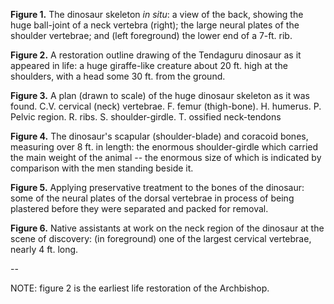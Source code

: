 **Figure 1.** The dinosaur skeleton _in situ_: a view of the back, showing the huge ball-joint of a neck vertebra (right); the large neural plates of the shoulder vertebrae; and (left foreground) the lower end of a 7-ft. rib.

**Figure 2.** A restoration outline drawing of the Tendaguru dinosaur as it appeared in life: a huge giraffe-like creature about 20 ft. high at the shoulders, with a head some 30 ft. from the ground.

**Figure 3.** A plan (drawn to scale) of the huge dinosaur skeleton as it was found.
C.V. cervical (neck) vertebrae.
F. femur (thigh-bone).
H. humerus.
P. Pelvic region.
R. ribs.
S. shoulder-girdle.
T. ossified neck-tendons

**Figure 4.** The dinosaur's scapular (shoulder-blade) and coracoid bones, measuring over 8 ft. in length: the enormous shoulder-girdle which carried the main weight of the animal -- the enormous size of which is indicated by comparison with the men standing beside it.

**Figure 5.** Applying preservative treatment to the bones of the dinosaur: some of the neural plates of the dorsal vertebrae in process of being plastered before they were separated and packed for removal.

**Figure 6.** Native assistants at work on the neck region of the dinosaur at the scene of discovery: (in foreground) one of the largest cervical vertebrae, nearly 4 ft. long.

--

NOTE: figure 2 is the earliest life restoration of the Archbishop.
